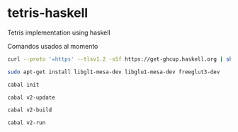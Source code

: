 # tetris-haskell
Tetris implementation using haskell

Comandos usados al momento

```bash
curl --proto '=https' --tlsv1.2 -sSf https://get-ghcup.haskell.org | sh
```

```bash
sudo apt-get install libgl1-mesa-dev libglu1-mesa-dev freeglut3-dev
```


```bash
cabal init
```

```bash
cabal v2-update
```

```bash
cabal v2-build
```

```bash
cabal v2-run
```


